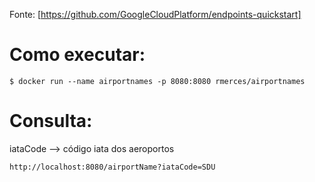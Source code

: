 Fonte:
[https://github.com/GoogleCloudPlatform/endpoints-quickstart]

# Como executar:
```
$ docker run --name airportnames -p 8080:8080 rmerces/airportnames
```

# Consulta:

iataCode --> código iata dos aeroportos

```
http://localhost:8080/airportName?iataCode=SDU
```
